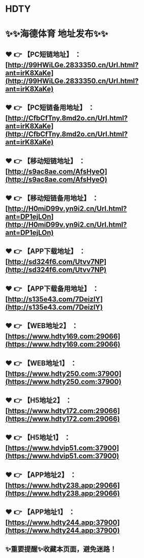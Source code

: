HDTY
====

✨✨海德体育 地址发布✨✨
====

❤️ 👉 【PC短链地址】 ：[http://99HWiLGe.2833350.cn/Url.html?ant=irK8XaKe](http://99HWiLGe.2833350.cn/Url.html?ant=irK8XaKe)  
------  
❤️ 👉 【PC短链备用地址】 ：[http://CfbCfTny.8md2o.cn/Url.html?ant=irK8XaKe](http://CfbCfTny.8md2o.cn/Url.html?ant=irK8XaKe)  
------  
❤️ 👉 【移动短链地址】 ：[http://s9ac8ae.com/AfsHyeO](http://s9ac8ae.com/AfsHyeO)
-------    
❤️ 👉 【移动短链备用地址】 ：[http://H0miD99v.yn9i2.cn/Url.html?ant=DP1ejLOn](http://H0miD99v.yn9i2.cn/Url.html?ant=DP1ejLOn)
-------  
❤️ 👉 【APP下载地址】 ：[http://sd324f6.com/Utvv7NP](http://sd324f6.com/Utvv7NP)
------  
❤️ 👉 【APP下载备用地址】 ：[http://s135e43.com/7DeizlY](http://s135e43.com/7DeizlY)
------   
❤️ 👉 【WEB地址2】 ：[https://www.hdty169.com:29066](https://www.hdty169.com:29066)
------  
❤️ 👉 【WEB地址1】 ：[https://www.hdty250.com:37900](https://www.hdty250.com:37900)
-----  
❤️ 👉 【H5地址2】 ：[https://www.hdty172.com:29066](https://www.hdty172.com:29066)
------  
❤️ 👉 【H5地址1】 ：[https://www.hdvip51.com:37900](https://www.hdvip51.com:37900)
-------  
❤️ 👉 【APP地址2】 ：[https://www.hdty238.app:29066](https://www.hdty238.app:29066)
------  
❤️ 👉 【APP地址1】 ：[https://www.hdty244.app:37900](https://www.hdty244.app:37900)
------  
✨重要提醒✨收藏本页面，避免迷路！
------  
